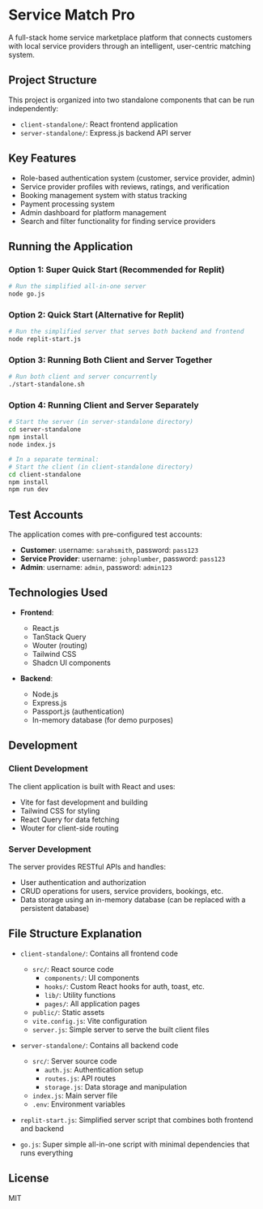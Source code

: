 # Service Match Pro

A full-stack home service marketplace platform that connects customers with local service providers through an intelligent, user-centric matching system.

## Project Structure

This project is organized into two standalone components that can be run independently:

- `client-standalone/`: React frontend application 
- `server-standalone/`: Express.js backend API server

## Key Features

- Role-based authentication system (customer, service provider, admin)
- Service provider profiles with reviews, ratings, and verification
- Booking management system with status tracking
- Payment processing system
- Admin dashboard for platform management
- Search and filter functionality for finding service providers

## Running the Application

### Option 1: Super Quick Start (Recommended for Replit)

```bash
# Run the simplified all-in-one server
node go.js
```

### Option 2: Quick Start (Alternative for Replit)

```bash
# Run the simplified server that serves both backend and frontend
node replit-start.js
```

### Option 3: Running Both Client and Server Together

```bash
# Run both client and server concurrently
./start-standalone.sh
```

### Option 4: Running Client and Server Separately

```bash
# Start the server (in server-standalone directory)
cd server-standalone
npm install
node index.js

# In a separate terminal:
# Start the client (in client-standalone directory)
cd client-standalone
npm install
npm run dev
```

## Test Accounts

The application comes with pre-configured test accounts:

- **Customer**: username: `sarahsmith`, password: `pass123`
- **Service Provider**: username: `johnplumber`, password: `pass123`
- **Admin**: username: `admin`, password: `admin123`

## Technologies Used

- **Frontend**:
  - React.js
  - TanStack Query
  - Wouter (routing)
  - Tailwind CSS
  - Shadcn UI components

- **Backend**:
  - Node.js
  - Express.js
  - Passport.js (authentication)
  - In-memory database (for demo purposes)

## Development

### Client Development

The client application is built with React and uses:
- Vite for fast development and building
- Tailwind CSS for styling
- React Query for data fetching
- Wouter for client-side routing

### Server Development

The server provides RESTful APIs and handles:
- User authentication and authorization
- CRUD operations for users, service providers, bookings, etc.
- Data storage using an in-memory database (can be replaced with a persistent database)

## File Structure Explanation

- `client-standalone/`: Contains all frontend code
  - `src/`: React source code
    - `components/`: UI components
    - `hooks/`: Custom React hooks for auth, toast, etc.
    - `lib/`: Utility functions
    - `pages/`: All application pages
  - `public/`: Static assets
  - `vite.config.js`: Vite configuration
  - `server.js`: Simple server to serve the built client files

- `server-standalone/`: Contains all backend code
  - `src/`: Server source code
    - `auth.js`: Authentication setup
    - `routes.js`: API routes
    - `storage.js`: Data storage and manipulation
  - `index.js`: Main server file
  - `.env`: Environment variables

- `replit-start.js`: Simplified server script that combines both frontend and backend
- `go.js`: Super simple all-in-one script with minimal dependencies that runs everything

## License

MIT